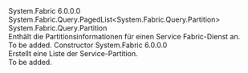 <Type Name="ServicePartitionList" FullName="System.Fabric.Query.ServicePartitionList">
  <TypeSignature Language="C#" Value="public sealed class ServicePartitionList : System.Fabric.Query.PagedList&lt;System.Fabric.Query.Partition&gt;" />
  <TypeSignature Language="ILAsm" Value=".class public auto ansi sealed beforefieldinit ServicePartitionList extends System.Fabric.Query.PagedList`1&lt;class System.Fabric.Query.Partition&gt;" />
  <TypeSignature Language="DocId" Value="T:System.Fabric.Query.ServicePartitionList" />
  <TypeSignature Language="VB.NET" Value="Public NotInheritable Class ServicePartitionList&#xA;Inherits PagedList(Of Partition)" />
  <TypeSignature Language="F#" Value="type ServicePartitionList = class&#xA;    inherit PagedList&lt;Partition&gt;" />
  <AssemblyInfo>
    <AssemblyName>System.Fabric</AssemblyName>
    <AssemblyVersion>6.0.0.0</AssemblyVersion>
  </AssemblyInfo>
  <Base>
    <BaseTypeName>System.Fabric.Query.PagedList&lt;System.Fabric.Query.Partition&gt;</BaseTypeName>
    <BaseTypeArguments>
      <BaseTypeArgument TypeParamName="T">System.Fabric.Query.Partition</BaseTypeArgument>
    </BaseTypeArguments>
  </Base>
  <Interfaces />
  <Docs>
    <summary>
      <para>Enthält die Partitionsinformationen für einen Service Fabric-Dienst an.</para>
    </summary>
    <remarks>To be added.</remarks>
  </Docs>
  <Members>
    <Member MemberName=".ctor">
      <MemberSignature Language="C#" Value="public ServicePartitionList ();" />
      <MemberSignature Language="ILAsm" Value=".method public hidebysig specialname rtspecialname instance void .ctor() cil managed" />
      <MemberSignature Language="DocId" Value="M:System.Fabric.Query.ServicePartitionList.#ctor" />
      <MemberSignature Language="VB.NET" Value="Public Sub New ()" />
      <MemberType>Constructor</MemberType>
      <AssemblyInfo>
        <AssemblyName>System.Fabric</AssemblyName>
        <AssemblyVersion>6.0.0.0</AssemblyVersion>
      </AssemblyInfo>
      <Parameters />
      <Docs>
        <summary>
          <para>
            Erstellt eine Liste der Service-Partition.
            </para>
        </summary>
        <remarks>To be added.</remarks>
      </Docs>
    </Member>
  </Members>
</Type>